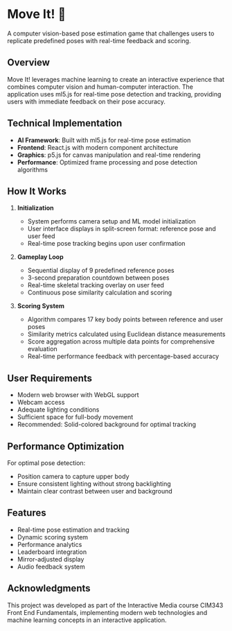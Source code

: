 # Move It! 🕺

A computer vision-based pose estimation game that challenges users to replicate predefined poses with real-time feedback and scoring.

## Overview

Move It! leverages machine learning to create an interactive experience that combines computer vision and human-computer interaction. The application uses ml5.js for real-time pose detection and tracking, providing users with immediate feedback on their pose accuracy.

## Technical Implementation

- **AI Framework**: Built with ml5.js for real-time pose estimation
- **Frontend**: React.js with modern component architecture
- **Graphics**: p5.js for canvas manipulation and real-time rendering
- **Performance**: Optimized frame processing and pose detection algorithms

## How It Works

1. **Initialization**
   - System performs camera setup and ML model initialization
   - User interface displays in split-screen format: reference pose and user feed
   - Real-time pose tracking begins upon user confirmation

2. **Gameplay Loop**
   - Sequential display of 9 predefined reference poses
   - 3-second preparation countdown between poses
   - Real-time skeletal tracking overlay on user feed
   - Continuous pose similarity calculation and scoring

3. **Scoring System**
   - Algorithm compares 17 key body points between reference and user poses
   - Similarity metrics calculated using Euclidean distance measurements
   - Score aggregation across multiple data points for comprehensive evaluation
   - Real-time performance feedback with percentage-based accuracy

## User Requirements

- Modern web browser with WebGL support
- Webcam access
- Adequate lighting conditions
- Sufficient space for full-body movement
- Recommended: Solid-colored background for optimal tracking

## Performance Optimization

For optimal pose detection:
- Position camera to capture upper body
- Ensure consistent lighting without strong backlighting
- Maintain clear contrast between user and background

## Features

- Real-time pose estimation and tracking
- Dynamic scoring system
- Performance analytics
- Leaderboard integration
- Mirror-adjusted display
- Audio feedback system

## Acknowledgments

This project was developed as part of the Interactive Media course CIM343 Front End Fundamentals, implementing modern web technologies and machine learning concepts in an interactive application.
